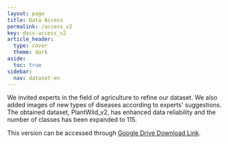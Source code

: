 ```yaml
---
layout: page
title: Data Access
permalink: /access_v2
key: docs-access_v2
article_header:
  type: cover
  theme: dark
aside:
  toc: true
sidebar:
  nav: dataset-en
---
```



We invited experts in the field of agriculture to refine our dataset.
We also added images of new types of diseases according to experts' suggestions.
The obtained dataset, PlantWild_v2, has enhanced data reliability and the number of classes has been expanded to 115.

This version can be accessed through [Google Drive Download Link]().




